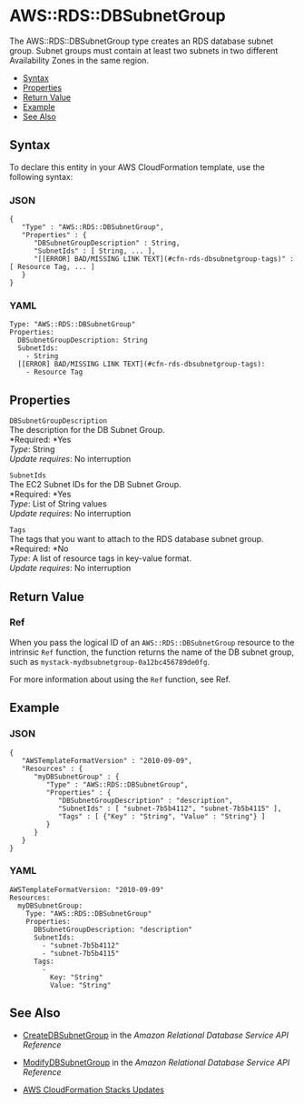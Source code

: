 # AWS::RDS::DBSubnetGroup<a name="aws-resource-rds-dbsubnet-group"></a>

The AWS::RDS::DBSubnetGroup type creates an RDS database subnet group\. Subnet groups must contain at least two subnets in two different Availability Zones in the same region\.


+ [Syntax](#aws-resource-rds-dbsubnetgroup-syntax)
+ [Properties](#aws-resource-rds-dbsubnet-group-prop)
+ [Return Value](#aws-resource-rds-dbsubnet-group-return-value)
+ [Example](#aws-resource-rds-dbsubnet-group-example)
+ [See Also](#aws-resource-rds-dbsubnet-group-see-also)

## Syntax<a name="aws-resource-rds-dbsubnetgroup-syntax"></a>

To declare this entity in your AWS CloudFormation template, use the following syntax:

### JSON<a name="aws-resource-rds-dbsubnetgroup-syntax.json"></a>

```
{
   "Type" : "AWS::RDS::DBSubnetGroup",
   "Properties" : {
      "DBSubnetGroupDescription" : String,
      "SubnetIds" : [ String, ... ],
      "[[ERROR] BAD/MISSING LINK TEXT](#cfn-rds-dbsubnetgroup-tags)" : [ Resource Tag, ... ]
   }
}
```

### YAML<a name="aws-resource-rds-dbsubnetgroup-syntax.yaml"></a>

```
Type: "AWS::RDS::DBSubnetGroup"
Properties: 
  DBSubnetGroupDescription: String
  SubnetIds:
    - String
  [[ERROR] BAD/MISSING LINK TEXT](#cfn-rds-dbsubnetgroup-tags):
    - Resource Tag
```

## Properties<a name="aws-resource-rds-dbsubnet-group-prop"></a>

`DBSubnetGroupDescription`  
The description for the DB Subnet Group\.  
*Required: *Yes  
*Type*: String  
*Update requires*: No interruption

`SubnetIds`  
The EC2 Subnet IDs for the DB Subnet Group\.  
*Required: *Yes  
*Type*: List of String values  
*Update requires*: No interruption

`Tags`  
The tags that you want to attach to the RDS database subnet group\.  
*Required: *No  
*Type*: A list of resource tags in key\-value format\.  
*Update requires*: No interruption

## Return Value<a name="aws-resource-rds-dbsubnet-group-return-value"></a>

### Ref<a name="aws-resource-rds-dbsubnet-group-return-value-ref"></a>

When you pass the logical ID of an `AWS::RDS::DBSubnetGroup` resource to the intrinsic `Ref` function, the function returns the name of the DB subnet group, such as `mystack-mydbsubnetgroup-0a12bc456789de0fg`\.

For more information about using the `Ref` function, see Ref\.

## Example<a name="aws-resource-rds-dbsubnet-group-example"></a>

### JSON<a name="aws-resource-rds-dbsubnetgroup-example.json"></a>

```
{
   "AWSTemplateFormatVersion" : "2010-09-09",
   "Resources" : {
      "myDBSubnetGroup" : {
         "Type" : "AWS::RDS::DBSubnetGroup",
         "Properties" : {
            "DBSubnetGroupDescription" : "description",
            "SubnetIds" : [ "subnet-7b5b4112", "subnet-7b5b4115" ],
            "Tags" : [ {"Key" : "String", "Value" : "String"} ]
         }
      }
   }
}
```

### YAML<a name="aws-resource-rds-dbsubnetgroup-example.yaml"></a>

```
AWSTemplateFormatVersion: "2010-09-09"
Resources: 
  myDBSubnetGroup: 
    Type: "AWS::RDS::DBSubnetGroup"
    Properties: 
      DBSubnetGroupDescription: "description"
      SubnetIds: 
        - "subnet-7b5b4112"
        - "subnet-7b5b4115"
      Tags: 
        - 
          Key: "String"
          Value: "String"
```

## See Also<a name="aws-resource-rds-dbsubnet-group-see-also"></a>

+ [CreateDBSubnetGroup](http://docs.aws.amazon.com/AmazonRDS/latest/APIReference/API_CreateDBSubnetGroup.html) in the *Amazon Relational Database Service API Reference*

+ [ModifyDBSubnetGroup](http://docs.aws.amazon.com/AmazonRDS/latest/APIReference/API_ModifyDBSubnetGroup.html) in the *Amazon Relational Database Service API Reference*

+ [AWS CloudFormation Stacks Updates](using-cfn-updating-stacks.md)